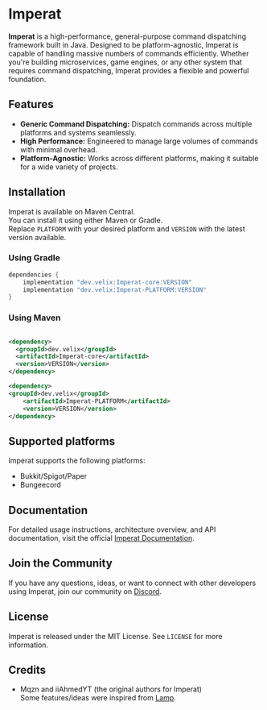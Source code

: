 
# Imperat

**Imperat** is a high-performance, general-purpose command dispatching framework built in Java.
Designed to be platform-agnostic, Imperat is capable of handling massive numbers of commands efficiently.
Whether you're building microservices, game engines, or any other system that requires command dispatching,
Imperat provides a flexible and powerful foundation.

## Features

- **Generic Command Dispatching:** Dispatch commands across multiple platforms and systems seamlessly.
- **High Performance:** Engineered to manage large volumes of commands with minimal overhead.
- **Platform-Agnostic:** Works across different platforms, making it suitable for a wide variety of projects.

## Installation

Imperat is available on Maven Central.<br>
You can install it using either Maven or Gradle.<br>
Replace `PLATFORM` with your desired platform and `VERSION` with the latest version available.

### Using Gradle

```gradle
dependencies {
    implementation "dev.velix:Imperat-core:VERSION"
    implementation "dev.velix:Imperat-PLATFORM:VERSION"
}
```

### Using Maven

```xml

<dependency>
  <groupId>dev.velix</groupId>
  <artifactId>Imperat-core</artifactId>
  <version>VERSION</version>
</dependency>

<dependency>
<groupId>dev.velix</groupId>
    <artifactId>Imperat-PLATFORM</artifactId>
    <version>VERSION</version>
</dependency>
```

## Supported platforms

Imperat supports the following platforms:

- Bukkit/Spigot/Paper
- Bungeecord

## Documentation

For detailed usage instructions, architecture overview, and API documentation,
visit the official [Imperat Documentation](https://docs.velix.dev/Imperat/).

## Join the Community

If you have any questions, ideas,
or want to connect with other developers using Imperat, join our community on [Discord](https://discord.gg/MX9MkaDT5W).

## License

Imperat is released under the MIT License. See `LICENSE` for more information.

## Credits

- Mqzn and iiAhmedYT (the original authors for Imperat) <br>
  Some features/ideas were inspired from [Lamp](https://github.com/Revxrsal/Lamp).